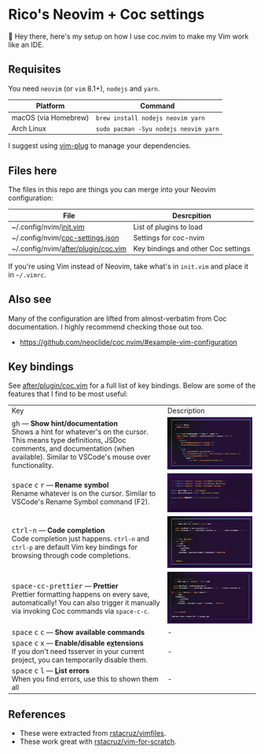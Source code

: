 # Rico's Neovim + Coc settings

:wave: Hey there, here's my setup on how I use coc.nvim to make my Vim work like an IDE.

## Requisites

You need `neovim` (or `vim` 8.1+), `nodejs` and `yarn`.

| Platform             | Command                               |
| -------------------- | ------------------------------------- |
| macOS (via Homebrew) | `brew install nodejs neovim yarn`     |
| Arch Linux           | `sudo pacman -Syu nodejs neovim yarn` |

I suggest using [vim-plug](https://github.com/junegunn/vim-plug) to manage your dependencies.

## Files here

The files in this repo are things you can merge into your Neovim configuration:

| File                                                          | Desrcpition                         |
| ------------------------------------------------------------- | ----------------------------------- |
| ~/.config/nvim/[init.vim](./init.vim)                         | List of plugins to load             |
| ~/.config/nvim/[coc-settings.json](./coc-settings.json)       | Settings for coc-nvim               |
| ~/.config/nvim/[after/plugin/coc.vim](./after/plugin/coc.vim) | Key bindings and other Coc settings |

If you're using Vim instead of Neovim, take what's in `init.vim` and place it in `~/.vimrc`.

## Also see

Many of the configuration are lifted from almost-verbatim from Coc documentation. I highly recommend checking those out too.

- https://github.com/neoclide/coc.nvim/#example-vim-configuration

## Key bindings

See [after/plugin/coc.vim](.after/plugin/coc.vim) for a full list of key bindings. Below are some of the features that I find to be most useful:

<table>

<tr>
<td>Key</td>
<td>Description</td>
</tr>

<tr>
<td>
<kbd>g</kbd><kbd>h</kbd> &mdash; <strong>Show hint/documentation</strong><br>
Shows a hint for whatever's on the cursor. This means type definitions, JSDoc comments, and documentation (when available). Similar to VSCode's mouse over functionality.
</td>
<td>
<img src='./screenshots/coc_show_docs.gif'>
</td>
</tr>

<tr>
<td>
<kbd>space</kbd> <kbd>c</kbd> <kbd>r</kbd> &mdash; <strong>Rename symbol</strong><br>
Rename whatever is on the cursor. Similar to VSCode's Rename Symbol command (F2).
</td>
<td>
<img src='./screenshots/coc_rename.gif'>
</td>
</tr>

<tr>
<td>
<kbd>ctrl</kbd>-<kbd>n</kbd> &mdash; <strong>Code completion</strong><br>
Code completion just happens. <code>ctrl-n</code> and <code>ctrl-p</code> are default Vim key bindings for browsing through code completions.
</td>
<td>
<img src='./screenshots/coc_completion.gif'>
</td>
</tr>

<tr>
<td>
<kbd>space</kbd>-<kbd>c</kbd><kbd>c</kbd>-<kbd>prettier</kbd> &mdash; <strong>Prettier</strong><br>
Prettier formatting happens on every save, automatically! You can also trigger it manually via invoking Coc commands via <code>space-c-c</code>.
</td>
<td>
<img src='./screenshots/coc_prettier.gif'>
</td>
</tr>

<tr>
<td>
<kbd>space</kbd> <kbd>c</kbd> <kbd>c</kbd> &mdash; <strong>Show available commands</strong>
</td>
<td>
-
</td>
</tr>

<tr>
<td>
<kbd>space</kbd> <kbd>c</kbd> <kbd>x</kbd> &mdash; <strong>Enable/disable e<u>x</u>tensions</strong><br>
If you don't need tsserver in your current project, you can temporarily disable them.
</td>
<td>
-
</td>
</tr>

<tr>
<td>
<kbd>space</kbd> <kbd>c</kbd> <kbd>l</kbd> &mdash; <strong><u>L</u>ist errors</strong><br>
When you find errors, use this to shown them all
</td>
<td>
-
</td>
</tr>

</table>

## References

- These were extracted from [rstacruz/vimfiles](https://github.com/rstacruz/vimfiles/).
- These work great with [rstacruz/vim-for-scratch](https://github.com/rstacruz/vim-from-scratch).
